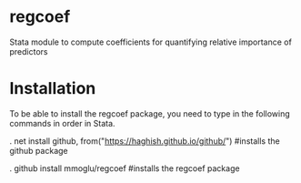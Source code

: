 # regcoef
Stata module to compute coefficients for quantifying relative importance of predictors

# Installation
To be able to install the regcoef package, you need to type in the following commands in order in Stata.

. net install github, from("https://haghish.github.io/github/") #installs the github package

. github install mmoglu/regcoef #installs the regcoef package
